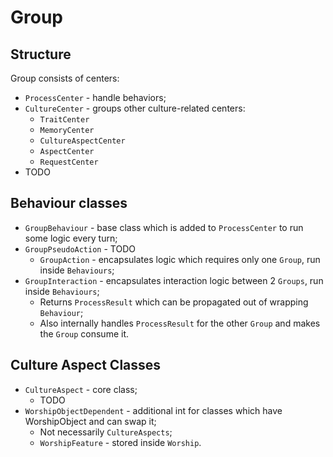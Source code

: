 # Group

## Structure

Group consists of centers:

- `ProcessCenter` - handle behaviors;
- `CultureCenter` - groups other culture-related centers:
  - `TraitCenter`
  - `MemoryCenter`
  - `CultureAspectCenter`
  - `AspectCenter`
  - `RequestCenter`
- TODO

## Behaviour classes

- `GroupBehaviour` - base class which is added to `ProcessCenter` to run some logic every turn;
- `GroupPseudoAction` - TODO
  - `GroupAction` - encapsulates logic which requires only one `Group`, run inside `Behaviours`;
- `GroupInteraction` - encapsulates interaction logic between 2 `Groups`, run inside `Behaviours`;
  - Returns `ProcessResult` which can be propagated out of wrapping `Behaviour`;
  - Also internally handles `ProcessResult` for the other `Group` and makes the `Group` consume it.

## Culture Aspect Classes

- `CultureAspect` - core class;
  - TODO
- `WorshipObjectDependent` - additional int for classes which have WorshipObject and can swap it;
  - Not necessarily `CultureAspects`;
  - `WorshipFeature` - stored inside `Worship`. 
